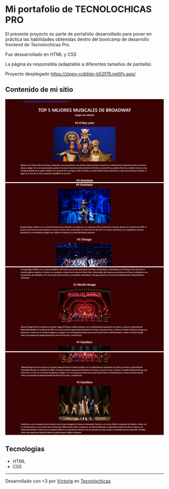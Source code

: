 # Mi portafolio de TECNOLOCHICAS PRO

El presente proyecto es parte de portafolio desarrollado para poner en práctica las habilidades obtenidas dentro del bootcamp de desarrollo frontend de Tecnolochicas Pro. 

Fue dessarrollado en HTML y CSS

La página es responsibla (adaptable a diferentes tamaños de pantalla). 

Proyecto desplegado https://zippy-cobbler-b52f76.netlify.app/ 

## Contenido de mi sitio 

<img src="imagenes/readme/1.png" alt="1">

<img src="imagenes/readme/2.png" alt="2">

<img src="imagenes/readme/3.png" alt="3">

<img src="imagenes/readme/4.png" alt="4">

## Tecnologías 
* HTML
* CSS
---
Desarrollado con <3 por [Victoria](https://linkedin.com/in/victoria-balderass) en [Tecnolochicas](https://tecnolochicas.mx/)
